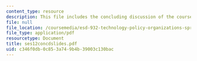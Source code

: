 ```yaml
---
content_type: resource
description: This file includes the concluding discussion of the course.
file: null
file_location: /coursemedia/esd-932-technology-policy-organizations-spring-2005/c346f0db0c853a749b4b39003c130bac_ses12concdslides.pdf
file_type: application/pdf
resourcetype: Document
title: ses12concdslides.pdf
uid: c346f0db-0c85-3a74-9b4b-39003c130bac
---
```

